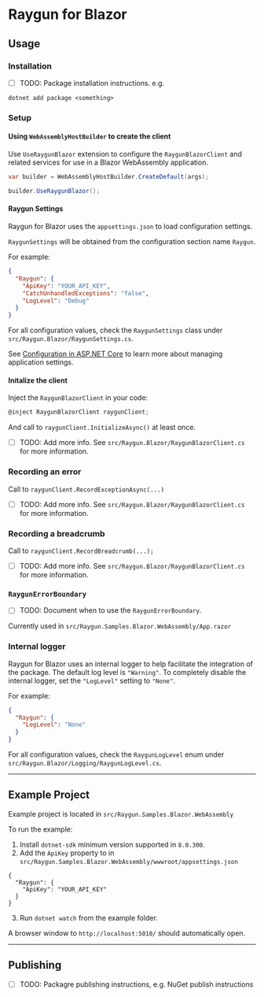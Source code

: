 # Raygun for Blazor

## Usage

### Installation

- [ ] TODO: Package installation instructions. e.g.

```
dotnet add package <something>
```

### Setup

#### Using `WebAssemblyHostBuilder` to create the client

Use `UseRaygunBlazor` extension to configure the `RaygunBlazorClient` and related services for use in a Blazor WebAssembly application.

```cs
var builder = WebAssemblyHostBuilder.CreateDefault(args);

builder.UseRaygunBlazor();
```

#### Raygun Settings

Raygun for Blazor uses the `appsettings.json` to load configuration settings.

`RaygunSettings` will be obtained from the configuration section name `Raygun`.

For example:

```json
{
  "Raygun": {
    "ApiKey": "YOUR_API_KEY",
    "CatchUnhandledExceptions": "false",
    "LogLevel": "Debug"
  }
}
```

For all configuration values, check the `RaygunSettings` class under `src/Raygun.Blazor/RaygunSettings.cs`.

See [Configuration in ASP.NET Core](https://learn.microsoft.com/en-us/aspnet/core/fundamentals/configuration/?view=aspnetcore-8.0) to learn more about managing application settings.

#### Initalize the client

Inject the `RaygunBlazorClient` in your code:

```cs
@inject RaygunBlazorClient raygunClient;
```

And call to `raygunClient.InitializeAsync()` at least once.

- [ ] TODO: Add more info. See `src/Raygun.Blazor/RaygunBlazorClient.cs` for more information.

### Recording an error

Call to `raygunClient.RecordExceptionAsync(...)`

- [ ] TODO: Add more info. See `src/Raygun.Blazor/RaygunBlazorClient.cs` for more information.

### Recording a breadcrumb

Call to `raygunClient.RecordBreadcrumb(...);`

- [ ] TODO: Add more info. See `src/Raygun.Blazor/RaygunBlazorClient.cs` for more information.

### `RaygunErrorBoundary`

- [ ] TODO: Document when to use the `RaygunErrorBoundary`.

Currently used in `src/Raygun.Samples.Blazor.WebAssembly/App.razor`

### Internal logger

Raygun for Blazor uses an internal logger to help facilitate the integration of the package.
The default log level is `"Warning"`.
To completely disable the internal logger, set the `"LogLevel"` setting to `"None"`.

For example:

```json
{
  "Raygun": {
    "LogLevel": "None"
  }
}
```

For all configuration values, check the `RaygunLogLevel` enum under `src/Raygun.Blazor/Logging/RaygunLogLevel.cs`.

---

## Example Project

Example project is located in `src/Raygun.Samples.Blazor.WebAssembly`

To run the example:

1. Install `dotnet-sdk` minimum version supported in `8.0.300`.
2. Add the `ApiKey` property to in `src/Raygun.Samples.Blazor.WebAssembly/wwwroot/appsettings.json`

```
{
  "Raygun": {
    "ApiKey": "YOUR_API_KEY"
  }
}
```

3. Run `dotnet watch` from the example folder.

A browser window to `http://localhost:5010/` should automatically open.

---

## Publishing

- [ ] TODO: Packagre publishing instructions, e.g. NuGet publish instructions
